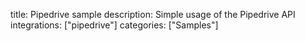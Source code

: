 title: Pipedrive sample
description: Simple usage of the Pipedrive API
integrations: ["pipedrive"]
categories: ["Samples"]
